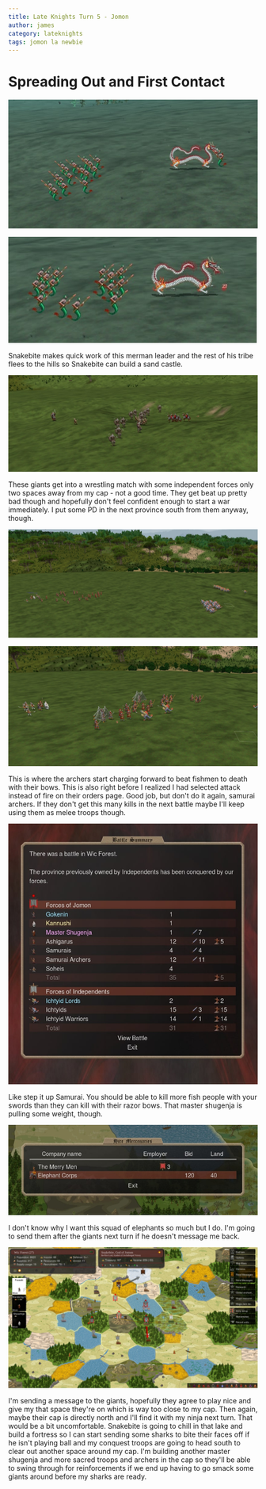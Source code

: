 ```yaml
---
title: Late Knights Turn 5 - Jomon
author: james
category: lateknights
tags: jomon la newbie
---
```


# Spreading Out and First Contact

![This guy looks tasty](/assets/images/jomon_05001.jpg)

![Gulp](/assets/images/jomon_05002.jpg)

Snakebite makes quick work of this merman leader and the rest of his tribe flees to the hills so Snakebite can build a sand castle.

![Giants on the horizon](/assets/images/jomon_05003.jpg)

These giants get into a wrestling match with some independent forces only two spaces away from my cap - not a good time. They get beat up pretty bad though and hopefully don't feel confident enough to start a war immediately. I put some PD in the next province south from them anyway, though.

![Archers charging forward](/assets/images/jomon_05004.jpg)

![Archers hitting people to death with their bows](/assets/images/jomon_05005.jpg)

This is where the archers start charging forward to beat fishmen to death with their bows. This is also right before I realized I had selected attack instead of fire on their orders page. Good job, but don't do it again, samurai archers. If they don't get this many kills in the next battle maybe I'll keep using them as melee troops though.

![Still the best k/d ratio](/assets/images/jomon_05006.jpg)

Like step it up Samurai. You should be able to kill more fish people with your swords than they can kill with their razor bows. That master shugenja is pulling some weight, though.

![Get me some elephants](/assets/images/jomon_05007.jpg)

I don't know why I want this squad of elephants so much but I do. I'm going to send them after the giants next turn if he doesn't message me back.

![Orders for next turn](/assets/images/jomon_05008.jpg)

I'm sending a message to the giants, hopefully they agree to play nice and give my that space they're on which is way too close to my cap. Then again, maybe their cap is directly north and I'll find it with my ninja next turn. That would be a bit uncomfortable. Snakebite is going to chill in that lake and build a fortress so I can start sending some sharks to bite their faces off if he isn't playing ball and my conquest troops are going to head south to clear out another space around my cap. I'm building another master shugenja and more sacred troops and archers in the cap so they'll be able to swing through for reinforcements if we end up having to go smack some giants around before my sharks are ready.
